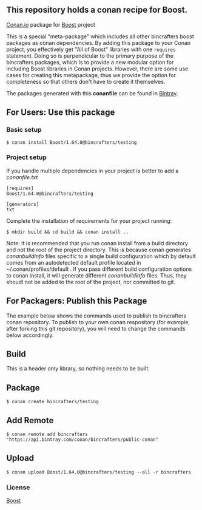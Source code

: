 ## This repository holds a conan recipe for Boost.

[Conan.io](https://conan.io) package for [Boost](https://github.com/Boostorg/boost) project

This is a special "meta-package" which includes all other bincrafters boost packages as conan dependencies. By adding this package to your Conan project, you effectively get "All of Boost" libraries with one `requires` statement.  Doing so is perpendicular to the primary purpose of the bincrafters packages, which is to provide a new modular option for including Boost libraries in Conan projects. However, there are some use cases for creating this metapackage, thus we provide the option for completeness so that others don't have to create it themselves. 

The packages generated with this **conanfile** can be found in [Bintray](https://bintray.com/bincrafters/public-conan/Boost%3Abincrafters).

## For Users: Use this package

### Basic setup

    $ conan install Boost/1.64.0@bincrafters/testing

### Project setup

If you handle multiple dependencies in your project is better to add a *conanfile.txt*

    [requires]
    Boost/1.64.0@bincrafters/testing

    [generators]
    txt

Complete the installation of requirements for your project running:</small></span>

    $ mkdir build && cd build && conan install ..
	
Note: It is recommended that you run conan install from a build directory and not the root of the project directory.  This is because conan generates *conanbuildinfo* files specific to a single build configuration which by default comes from an autodetected default profile located in ~/.conan/profiles/default .  If you pass different build configuration options to conan install, it will generate different *conanbuildinfo* files.  Thus, they shoudl not be added to the root of the project, nor committed to git. 

## For Packagers: Publish this Package

The example below shows the commands used to publish to bincrafters conan repository. To publish to your own conan respository (for example, after forking this git repository), you will need to change the commands below accordingly. 

## Build  

This is a header only library, so nothing needs to be built.

## Package 

    $ conan create bincrafters/testing
	
## Add Remote

	$ conan remote add bincrafters "https://api.bintray.com/conan/bincrafters/public-conan"

## Upload

    $ conan upload Boost/1.64.0@bincrafters/testing --all -r bincrafters

### License
[Boost](LICENSE)
